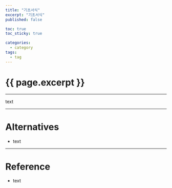 ```yaml
---
title: "기초서식"
excerpt: "기초서식"
published: false

toc: true
toc_sticky: true

categories:
  - category
tags:
  - tag
---
```

# {{ page.excerpt }}
---
text

---
# Alternatives
- text

---
# Reference
- text